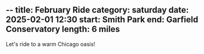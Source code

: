 --
title: February Ride
category: saturday
date: 2025-02-01 12:30
start: Smith Park
end: Garfield Conservatory
length: 6 miles
--
Let's ride to a warm Chicago oasis!

